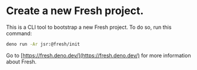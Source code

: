 # Create a new Fresh project.

This is a CLI tool to bootstrap a new Fresh project. To do so, run this command:

```sh
deno run -Ar jsr:@fresh/init
```

Go to [https://fresh.deno.dev/](https://fresh.deno.dev/) for more information
about Fresh.

